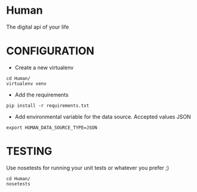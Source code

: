 Human
=====

The digital api of your life

CONFIGURATION
=============
- Create a new virtualenv
```
cd Human/
virtualenv venv
```
- Add the requirements
```
pip install -r requirements.txt
```
- Add environmental variable for the data source. Accepted values JSON
```
export HUMAN_DATA_SOURCE_TYPE=JSON
```


TESTING
=======
Use nosetests for running your unit tests or whatever you prefer ;)
```
cd Human/
nosetests
```

